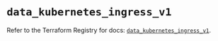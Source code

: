 # `data_kubernetes_ingress_v1`

Refer to the Terraform Registry for docs: [`data_kubernetes_ingress_v1`](https://registry.terraform.io/providers/hashicorp/kubernetes/2.28.0/docs/data-sources/ingress_v1).
